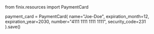 from finix.resources import PaymentCard

payment_card = PaymentCard(
    name="Joe-Doe",
    expiration_month=12,
    expiration_year=2030,
    number="4111 1111 1111 1111",
    security_code=231
).save()